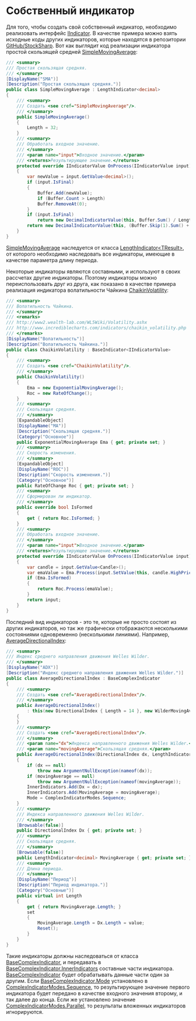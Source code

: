 # Собственный индикатор

Для того, чтобы создать свой собственный индикатор, необходимо реализовать интерфейс [IIndicator](xref:StockSharp.Algo.Indicators.IIndicator). В качестве примера можно взять исходные коды других индикаторов, которые находятся в репозитории [GitHub\/StockSharp](https://github.com/StockSharp/StockSharp). Вот как выглядит код реализации индикатора простой скользящей средней [SimpleMovingAverage](xref:StockSharp.Algo.Indicators.SimpleMovingAverage): 

```cs
/// <summary>
/// Простая скользящая средняя.
/// </summary>
[DisplayName("SMA")]
[Description("Простая скользящая средняя.")]
public class SimpleMovingAverage : LengthIndicator<decimal>
{
	/// <summary>
	/// Создать <see cref="SimpleMovingAverage"/>.
	/// </summary>
    public SimpleMovingAverage()
    {
    	Length = 32;
    }
	/// <summary>
	/// Обработать входное значение.
	/// </summary>
	/// <param name="input">Входное значение.</param>
	/// <returns>Результирующее значение.</returns>
	protected override IIndicatorValue OnProcess(IIndicatorValue input)
	{
		var newValue = input.GetValue<decimal>();
		if (input.IsFinal)
		{
			Buffer.Add(newValue);
			if (Buffer.Count > Length)
			Buffer.RemoveAt(0);
		}
		if (input.IsFinal)
			return new DecimalIndicatorValue(this, Buffer.Sum() / Length);
		return new DecimalIndicatorValue(this, (Buffer.Skip(1).Sum() + newValue) / Length);
	}
}
```

[SimpleMovingAverage](xref:StockSharp.Algo.Indicators.SimpleMovingAverage) наследуется от класса [LengthIndicator\<TResult\>](xref:StockSharp.Algo.Indicators.LengthIndicator`1), от которого необходимо наследовать все индикаторы, имеющие в качестве параметра длину периода. 

Некоторые индикаторы являются составными, и используют в своих рассчетах другие индикаторы. Поэтому индикаторы можно переиспользовать друг из друга, как показано в качестве примера реализация индикатора волатильности Чайкина [ChaikinVolatility](xref:StockSharp.Algo.Indicators.ChaikinVolatility): 

```cs
/// <summary>
/// Волатильность Чайкина.
/// </summary>
/// <remarks>
/// http://www2.wealth-lab.com/WL5Wiki/Volatility.ashx
/// http://www.incrediblecharts.com/indicators/chaikin_volatility.php
/// </remarks>
[DisplayName("Волатильность")]
[Description("Волатильность Чайкина.")]
public class ChaikinVolatility : BaseIndicator<IIndicatorValue>
{
	/// <summary>
	/// Создать <see cref="ChaikinVolatility"/>.
	/// </summary>
	public ChaikinVolatility()
	{
		Ema = new ExponentialMovingAverage();
		Roc = new RateOfChange();
	}
	/// <summary>
	/// Скользящая средняя.
	/// </summary>
	[ExpandableObject]
	[DisplayName("MA")]
	[Description("Скользящая средняя.")]
	[Category("Основное")]
	public ExponentialMovingAverage Ema { get; private set; }
	/// <summary>
	/// Скорость изменения.
	/// </summary>
	[ExpandableObject]
	[DisplayName("ROC")]
	[Description("Скорость изменения.")]
	[Category("Основное")]
	public RateOfChange Roc { get; private set; }
	/// <summary>
	/// Сформирован ли индикатор.
	/// </summary>
	public override bool IsFormed
	{
		get { return Roc.IsFormed; }
	}
	/// <summary>
	/// Обработать входное значение.
	/// </summary>
	/// <param name="input">Входное значение.</param>
	/// <returns>Результирующее значение.</returns>
	protected override IIndicatorValue OnProcess(IIndicatorValue input)
	{
		var candle = input.GetValue<Candle>();
		var emaValue = Ema.Process(input.SetValue(this, candle.HighPrice - candle.LowPrice));
		if (Ema.IsFormed)
		{
			return Roc.Process(emaValue);
		}
		return input;				
	}
}
```

Последний вид индикаторов \- это те, которые не просто состоят из других индикаторов, но так же графически отображаются несколькими состояниями одновременно (несколькими линиями). Например, [AverageDirectionalIndex](xref:StockSharp.Algo.Indicators.AverageDirectionalIndex): 

```cs
/// <summary>
/// Индекс среднего направления движения Welles Wilder.
/// </summary>
[DisplayName("ADX")]
[Description("Индекс среднего направления движения Welles Wilder.")]
public class AverageDirectionalIndex : BaseComplexIndicator
{
	/// <summary>
	/// Создать <see cref="AverageDirectionalIndex"/>.
	/// </summary>
	public AverageDirectionalIndex()
		: this(new DirectionalIndex { Length = 14 }, new WilderMovingAverage { Length = 14 })
	{
	}
	/// <summary>
	/// Создать <see cref="AverageDirectionalIndex"/>.
	/// </summary>
	/// <param name="dx">Индекса направленного движения Welles Wilder.</param>
	/// <param name="movingAverage">Скользящая средняя.</param>
	public AverageDirectionalIndex(DirectionalIndex dx, LengthIndicator<decimal> movingAverage)
	{
		if (dx == null)
			throw new ArgumentNullException(nameof(dx));
		if (movingAverage == null)
			throw new ArgumentNullException(nameof(movingAverage));
		InnerIndicators.Add(Dx = dx);
		InnerIndicators.Add(MovingAverage = movingAverage);
		Mode = ComplexIndicatorModes.Sequence;
	}
	/// <summary>
	/// Индекса направленного движения Welles Wilder.
	/// </summary>
	[Browsable(false)]
	public DirectionalIndex Dx { get; private set; }
	/// <summary>
	/// Скользящая средняя.
	/// </summary>
	[Browsable(false)]
	public LengthIndicator<decimal> MovingAverage { get; private set; }
	/// <summary>
	/// Длина периода.
	/// </summary>
	[DisplayName("Период")]
	[Description("Период индикатора.")]
	[Category("Основные")]
	public virtual int Length
	{
		get { return MovingAverage.Length; }
		set
		{
			MovingAverage.Length = Dx.Length = value;
			Reset();
		}
	}
}
```

Такие индикаторы должны наследоваться от класса [BaseComplexIndicator](xref:StockSharp.Algo.Indicators.BaseComplexIndicator), и передавать в [BaseComplexIndicator.InnerIndicators](xref:StockSharp.Algo.Indicators.BaseComplexIndicator.InnerIndicators) составные части индикатора. [BaseComplexIndicator](xref:StockSharp.Algo.Indicators.BaseComplexIndicator) будет обрабатывать данные части один за другим. Если [BaseComplexIndicator.Mode](xref:StockSharp.Algo.Indicators.BaseComplexIndicator.Mode) установлено в [ComplexIndicatorModes.Sequence](xref:StockSharp.Algo.Indicators.ComplexIndicatorModes.Sequence), то результирующее значение первого индикатора будет передано в качестве входного значения второму, и так далее до конца. Если же установлено значение [ComplexIndicatorModes.Parallel](xref:StockSharp.Algo.Indicators.ComplexIndicatorModes.Parallel), то результаты вложенных индикаторов игнорируются. 
